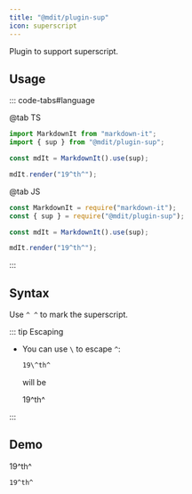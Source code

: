 ```yaml
---
title: "@mdit/plugin-sup"
icon: superscript
---
```


Plugin to support superscript.

<!-- more -->

## Usage

::: code-tabs#language

@tab TS

```ts
import MarkdownIt from "markdown-it";
import { sup } from "@mdit/plugin-sup";

const mdIt = MarkdownIt().use(sup);

mdIt.render("19^th^");
```

@tab JS

```js
const MarkdownIt = require("markdown-it");
const { sup } = require("@mdit/plugin-sup");

const mdIt = MarkdownIt().use(sup);

mdIt.render("19^th^");
```

:::

## Syntax

Use `^ ^` to mark the superscript.

::: tip Escaping

- You can use `\` to escape `^`:

  ```md
  19\^th^
  ```

  will be

  19\^th^

:::

## Demo

19^th^

```md
19^th^
```
